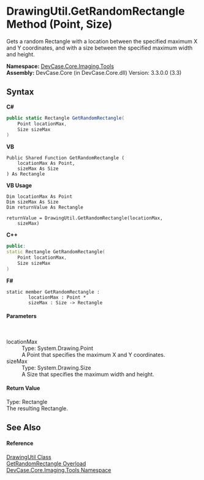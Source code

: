 # DrawingUtil.GetRandomRectangle Method (Point, Size)
 

Gets a random Rectangle with a location between the specified maximum X and Y coordinates, and with a size between the specified maximum width and height.

**Namespace:**&nbsp;<a href="N_DevCase_Core_Imaging_Tools">DevCase.Core.Imaging.Tools</a><br />**Assembly:**&nbsp;DevCase.Core (in DevCase.Core.dll) Version: 3.3.0.0 (3.3)

## Syntax

**C#**<br />
``` C#
public static Rectangle GetRandomRectangle(
	Point locationMax,
	Size sizeMax
)
```

**VB**<br />
``` VB
Public Shared Function GetRandomRectangle ( 
	locationMax As Point,
	sizeMax As Size
) As Rectangle
```

**VB Usage**<br />
``` VB Usage
Dim locationMax As Point
Dim sizeMax As Size
Dim returnValue As Rectangle

returnValue = DrawingUtil.GetRandomRectangle(locationMax, 
	sizeMax)
```

**C++**<br />
``` C++
public:
static Rectangle GetRandomRectangle(
	Point locationMax, 
	Size sizeMax
)
```

**F#**<br />
``` F#
static member GetRandomRectangle : 
        locationMax : Point * 
        sizeMax : Size -> Rectangle 

```


#### Parameters
&nbsp;<dl><dt>locationMax</dt><dd>Type: System.Drawing.Point<br />A Point that specifies the maximum X and Y coordinates.</dd><dt>sizeMax</dt><dd>Type: System.Drawing.Size<br />A Size that specifies the maximum width and height.</dd></dl>

#### Return Value
Type: Rectangle<br />The resulting Rectangle.

## See Also


#### Reference
<a href="T_DevCase_Core_Imaging_Tools_DrawingUtil">DrawingUtil Class</a><br /><a href="Overload_DevCase_Core_Imaging_Tools_DrawingUtil_GetRandomRectangle">GetRandomRectangle Overload</a><br /><a href="N_DevCase_Core_Imaging_Tools">DevCase.Core.Imaging.Tools Namespace</a><br />
